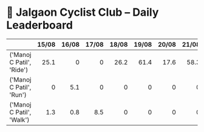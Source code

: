 # 🚴 Jalgaon Cyclist Club – Daily Leaderboard

|                           |   15/08 |   16/08 |   17/08 |   18/08 |   19/08 |   20/08 |   21/08 |   22/08 |   23/08 |   24/08 |   25/08 |   26/08 |   27/08 |   28/08 |   29/08 |   30/08 |   31/08 |   01/09 |   02/09 |   03/09 |   04/09 |   05/09 |   06/09 |   07/09 |   08/09 |   09/09 |   10/09 |   Total |   Active_Days |
|:--------------------------|--------:|--------:|--------:|--------:|--------:|--------:|--------:|--------:|--------:|--------:|--------:|--------:|--------:|--------:|--------:|--------:|--------:|--------:|--------:|--------:|--------:|--------:|--------:|--------:|--------:|--------:|--------:|--------:|--------------:|
| ('Manoj C Patil', 'Ride') |    25.1 |     0   |     0   |    26.2 |    61.4 |    17.6 |    58.3 |    16.5 |    50.6 |    35.4 |    15.2 |       0 |    75.3 |       0 |       0 |    50.7 |    50.5 |       0 |    15.3 |       0 |    15.2 |    85.9 |       0 |       0 |    16.4 |       0 |       0 |   615.6 |            16 |
| ('Manoj C Patil', 'Run')  |     0   |     5.1 |     0   |     0   |     0   |     0   |     0   |     0   |     0   |     0   |     0   |       0 |     0   |       0 |       0 |     0   |     0   |       0 |     0   |       0 |     0   |     0   |       0 |       0 |     0   |       0 |       0 |     5.1 |             0 |
| ('Manoj C Patil', 'Walk') |     1.3 |     0.8 |     8.5 |     0   |     0   |     0   |     0   |     0   |     0   |     0   |     0   |       0 |     0   |       0 |       0 |     0   |     0   |       0 |     0   |       0 |     0   |     0   |       0 |       0 |     0   |       0 |       0 |    10.6 |             1 |